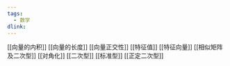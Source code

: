 ```yaml
---
tags: 
  - 数学
dlink: 
---
```

[[向量的内积]]
[[向量的长度]]
[[向量正交性]]
[[特征值]]
[[特征向量]]
[[相似矩阵及二次型]]
[[对角化]]
[[二次型]]
[[标准型]]
[[正定二次型]]
